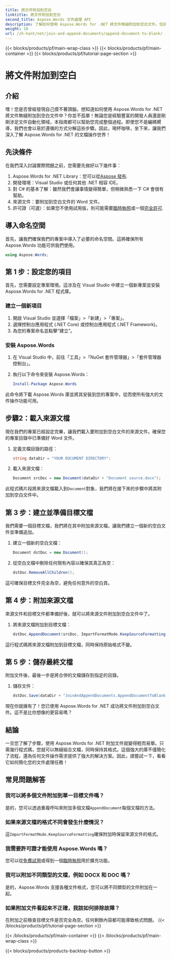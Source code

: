 ```yaml
---
title: 將文件附加到空白
linktitle: 將文件附加到空白
second_title: Aspose.Words 文件處理 API
description: 了解如何使用 Aspose.Words for .NET 將文件無縫附加到空白文件。包括逐步指南、程式碼片段和常見問題。
weight: 10
url: /zh-hant/net/join-and-append-documents/append-document-to-blank/
---
```


{{< blocks/products/pf/main-wrap-class >}}
{{< blocks/products/pf/main-container >}}
{{< blocks/products/pf/tutorial-page-section >}}

# 將文件附加到空白

## 介紹

嘿！您是否曾經發現自己摸不著頭腦，想知道如何使用 Aspose.Words for .NET 將文件無縫附加到空白文件中？你並不孤單！無論您是經驗豐富的開發人員還是剛剛涉足文件自動化領域，本指南都可以幫助您完成整個過程。即使您不是編碼嚮導，我們也會以易於遵循的方式分解這些步驟。因此，喝杯咖啡，坐下來，讓我們深入了解 Aspose.Words for .NET 的文檔操作世界！

## 先決條件

在我們深入討論實際問題之前，您需要先做好以下幾件事：

1.  Aspose.Words for .NET Library：您可以從[Aspose 發布](https://releases.aspose.com/words/net/).
2. 開發環境：Visual Studio 或任何其他 .NET 相容 IDE。
3. 對 C# 的基本了解：雖然我們會讓事情變得簡單，但稍微熟悉一下 C# 會很有幫助。
4. 來源文件：要附加到空白文件的 Word 文件。
5. 許可證（可選）：如果您不使用試用版，則可能需要[臨時執照](https://purchase.aspose.com/temporary-license/)或一個[完全許可](https://purchase.aspose.com/buy).

## 導入命名空間

首先，讓我們確保我們的專案中導入了必要的命名空間。這將確保所有 Aspose.Words 功能可供我們使用。

```csharp
using Aspose.Words;
```

## 第 1 步：設定您的項目

首先，您需要設定專案環境。這涉及在 Visual Studio 中建立一個新專案並安裝 Aspose.Words for .NET 程式庫。

### 建立一個新項目

1. 開啟 Visual Studio 並選擇「檔案」>「新建」>「專案」。
2. 選擇控制台應用程式 (.NET Core) 或控制台應用程式 (.NET Framework)。
3. 為您的專案命名並點擊“建立”。

### 安裝 Aspose.Words

1. 在 Visual Studio 中，前往「工具」>「NuGet 套件管理器」>「套件管理器控制台」。
2. 執行以下命令來安裝 Aspose.Words：

   ```powershell
   Install-Package Aspose.Words
   ```

此命令將下載 Aspose.Words 庫並將其安裝到您的專案中，從而使所有強大的文件操作功能可用。

## 步驟2：載入來源文檔

現在我們的專案已經設定完畢，讓我們載入要附加到空白文件的來源文件。確保您的專案目錄中已準備好 Word 文件。

1. 定義文檔目錄的路徑：

   ```csharp
   string dataDir = "YOUR DOCUMENT DIRECTORY";
   ```

2. 載入來源文檔：

   ```csharp
   Document srcDoc = new Document(dataDir + "Document source.docx");
   ```

此程式碼片段將來源文檔載入到`Document`對象，我們將在接下來的步驟中將其附加到空白文件中。

## 第 3 步：建立並準備目標文檔

我們需要一個目標文檔，我們將在其中附加來源文檔。讓我們建立一個新的空白文件並準備追加。

1. 建立一個新的空白文檔：

   ```csharp
   Document dstDoc = new Document();
   ```

2. 從空白文檔中刪除任何現有內容以確保其真正為空：

   ```csharp
   dstDoc.RemoveAllChildren();
   ```

這可確保目標文件完全為空，避免任何意外的空白頁。

## 第 4 步：附加來源文檔

來源文件和目標文件都準備好後，就可以將來源文件附加到空白文件中了。

1. 將來源文檔附加到目標文檔：

   ```csharp
   dstDoc.AppendDocument(srcDoc, ImportFormatMode.KeepSourceFormatting);
   ```

這行程式碼將來源文檔附加到目標文檔，同時保持原始格式不變。

## 第 5 步：儲存最終文檔

附加文件後，最後一步是將合併的文檔儲存到指定的目錄。

1. 儲存文件：

   ```csharp
   dstDoc.Save(dataDir + "JoinAndAppendDocuments.AppendDocumentToBlank.docx");
   ```

現在你就擁有了！您已使用 Aspose.Words for .NET 成功將文件附加到空白文件。這不是比你想像的更容易嗎？

## 結論

一旦您了解了步驟，使用 Aspose.Words for .NET 附加文件就變得輕而易舉。只需幾行程式碼，您就可以無縫組合文檔，同時保持其格式。這個強大的庫不僅簡化了流程，還為任何文件操作需求提供了強大的解決方案。因此，請嘗試一下，看看它如何簡化您的文件處理任務！

## 常見問題解答

### 我可以將多個文件附加到單一目標文件嗎？

是的，您可以透過重複呼叫來附加多個文檔`AppendDocument`每個文檔的方法。

### 如果來源文檔的格式不同會發生什麼情況？

這`ImportFormatMode.KeepSourceFormatting`確保附加時保留來源文件的格式。

### 我需要許可證才能使用 Aspose.Words 嗎？

您可以從[免費試用](https://releases.aspose.com/)或得到一個[臨時執照](https://purchase.aspose.com/temporary-license/)用於擴充功能。

### 我可以附加不同類型的文檔，例如 DOCX 和 DOC 嗎？

是的，Aspose.Words 支援各種文件格式，您可以將不同類型的文件附加在一起。

### 如果附加文件看起來不正確，我該如何排除故障？

在附加之前檢查目標文件是否完全為空。任何剩餘內容都可能導致格式問題。
{{< /blocks/products/pf/tutorial-page-section >}}

{{< /blocks/products/pf/main-container >}}
{{< /blocks/products/pf/main-wrap-class >}}

{{< blocks/products/products-backtop-button >}}
